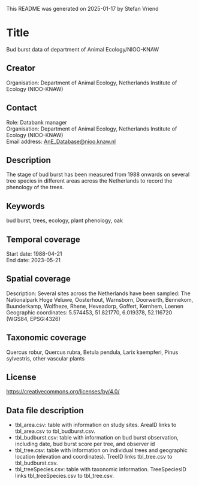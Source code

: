This README was generated on 2025-01-17 by Stefan Vriend

# Title
Bud burst data of department of Animal Ecology/NIOO-KNAW  

## Creator
Organisation: Department of Animal Ecology, Netherlands Institute of Ecology (NIOO-KNAW)  

## Contact
Role: Databank manager  
Organisation: Department of Animal Ecology, Netherlands Institute of Ecology (NIOO-KNAW)  
Email address: AnE_Database@nioo.knaw.nl  

## Description
The stage of bud burst has been measured from 1988 onwards on several tree species in different areas across the Netherlands to record the phenology of the trees.  

## Keywords
bud burst, trees, ecology, plant phenology, oak  

## Temporal coverage
Start date: 1988-04-21  
End date: 2023-05-21  

## Spatial coverage
Description: Several sites across the Netherlands have been sampled: The Nationalpark Hoge Veluwe, Oosterhout, Warnsborn, Doorwerth, Bennekom, Buunderkamp, Wolfheze, Rhene, Heveadorp, Goffert, Kernhem, Loenen  
Geographic coordinates: 5.574453, 51.821770, 6.019378, 52.116720 (WGS84, EPSG:4326)  

## Taxonomic coverage
Quercus robur, Quercus rubra, Betula pendula, Larix kaempferi, Pinus sylvestris, other vascular plants  

## License
https://creativecommons.org/licenses/by/4.0/  

## Data file description
- tbl_area.csv: table with information on study sites. AreaID links to tbl_area.csv to tbl_budburst.csv.
- tbl_budburst.csv: table with information on bud burst observation, including date, bud burst score per tree, and observer id
- tbl_tree.csv: table with information on individual trees and geographic location (elevation and coordinates). TreeID links tbl_tree.csv to tbl_budburst.csv.
- tbl_treeSpecies.csv: table with taxonomic information. TreeSpeciesID links tbl_treeSpecies.csv to tbl_tree.csv.